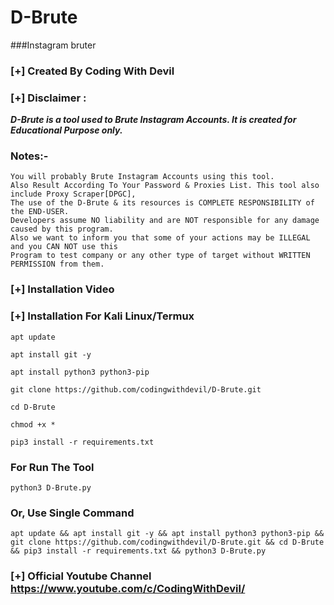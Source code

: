# D-Brute
###Instagram bruter 
### [+] Created By Coding With Devil
### [+] Disclaimer :
***D-Brute is a tool used to Brute Instagram Accounts. It is created for Educational Purpose only.***
### Notes:- 
    You will probably Brute Instagram Accounts using this tool.
    Also Result According To Your Password & Proxies List. This tool also include Proxy Scraper[DPGC],
    The use of the D-Brute & its resources is COMPLETE RESPONSIBILITY of the END-USER.
    Developers assume NO liability and are NOT responsible for any damage caused by this program.
    Also we want to inform you that some of your actions may be ILLEGAL and you CAN NOT use this 
    Program to test company or any other type of target without WRITTEN PERMISSION from them.
   
    
### [+] Installation Video 



### [+] Installation For Kali Linux/Termux

```apt update```

```apt install git -y```

```apt install python3 python3-pip```

```git clone https://github.com/codingwithdevil/D-Brute.git```

```cd D-Brute```

```chmod +x *```

```pip3 install -r requirements.txt```

### For Run The Tool

```python3 D-Brute.py```


### Or, Use Single Command
```
apt update && apt install git -y && apt install python3 python3-pip && git clone https://github.com/codingwithdevil/D-Brute.git && cd D-Brute && pip3 install -r requirements.txt && python3 D-Brute.py
```

### [+] Official Youtube Channel https://www.youtube.com/c/CodingWithDevil/
